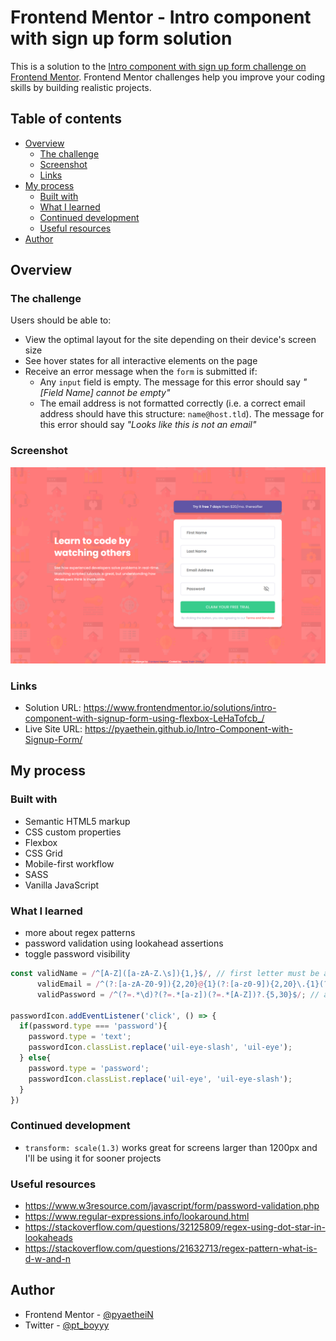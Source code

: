 # Frontend Mentor - Intro component with sign up form solution

This is a solution to the [Intro component with sign up form challenge on Frontend Mentor](https://www.frontendmentor.io/challenges/intro-component-with-signup-form-5cf91bd49edda32581d28fd1). Frontend Mentor challenges help you improve your coding skills by building realistic projects. 

## Table of contents

- [Overview](#overview)
  - [The challenge](#the-challenge)
  - [Screenshot](#screenshot)
  - [Links](#links)
- [My process](#my-process)
  - [Built with](#built-with)
  - [What I learned](#what-i-learned)
  - [Continued development](#continued-development)
  - [Useful resources](#useful-resources)
- [Author](#author)

## Overview

### The challenge

Users should be able to:

- View the optimal layout for the site depending on their device's screen size
- See hover states for all interactive elements on the page
- Receive an error message when the `form` is submitted if:
  - Any `input` field is empty. The message for this error should say *"[Field Name] cannot be empty"*
  - The email address is not formatted correctly (i.e. a correct email address should have this structure: `name@host.tld`). The message for this error should say *"Looks like this is not an email"*

### Screenshot

![](/screenshots/desktop-preview.png)

### Links

- Solution URL: https://www.frontendmentor.io/solutions/intro-component-with-signup-form-using-flexbox-LeHaTofcb_/
- Live Site URL: https://pyaethein.github.io/Intro-Component-with-Signup-Form/

## My process

### Built with

- Semantic HTML5 markup
- CSS custom properties
- Flexbox
- CSS Grid
- Mobile-first workflow
- SASS
- Vanilla JavaScript

### What I learned

- more about regex patterns
- password validation using lookahead assertions
- toggle password visibility

```js
const validName = /^[A-Z]([a-zA-Z.\s]){1,}$/, // first letter must be a capital letter (minimum 2 words)
      validEmail = /^(?:[a-zA-Z0-9]){2,20}@{1}(?:[a-z0-9]){2,20}\.{1}(?:[a-z]){2,20}((\.(?:[a-z]){2,3})?)$/,
      validPassword = /^(?=.*\d)?(?=.*[a-z])(?=.*[A-Z])?.{5,30}$/; // at least one digit, one lowercase, one uppercase(optional) 

passwordIcon.addEventListener('click', () => {
  if(password.type === 'password'){
    password.type = 'text';
    passwordIcon.classList.replace('uil-eye-slash', 'uil-eye');
  } else{
    password.type = 'password';
    passwordIcon.classList.replace('uil-eye', 'uil-eye-slash');
  }
})
```

### Continued development

- `transform: scale(1.3)` works great for screens larger than 1200px and I'll be using it for sooner projects

### Useful resources

- https://www.w3resource.com/javascript/form/password-validation.php 
- https://www.regular-expressions.info/lookaround.html
- https://stackoverflow.com/questions/32125809/regex-using-dot-star-in-lookaheads
- https://stackoverflow.com/questions/21632713/regex-pattern-what-is-d-w-and-n

## Author

- Frontend Mentor - [@pyaetheiN](https://www.frontendmentor.io/profile/pyaetheiN)
- Twitter - [@pt_boyyy](https://www.twitter.com/pt_boyyy)
